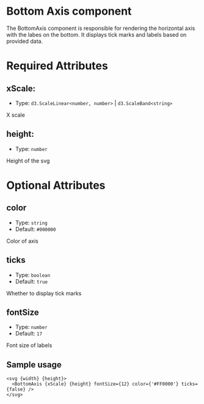 # Bottom Axis component

The BottomAxis component is responsible for rendering the horizontal axis with the labes on the bottom.
It displays tick marks and labels based on provided data.

# Required Attributes

## xScale:

- Type: `d3.ScaleLinear<number, number>` | `d3.ScaleBand<string>`

X scale

## height:

- Type: `number`

Height of the svg

# Optional Attributes

## color

- Type: `string`
- Default: `#000000`

Color of axis

## ticks

- Type: `boolean`
- Default: `true`

Whether to display tick marks

## fontSize

- Type: `number`
- Default: `17`

Font size of labels

## Sample usage

```svelte
<svg {width} {height}>
  <BottomAxis {xScale} {height} fontSize={12} color={'#FF0000'} ticks={false} />
</svg>
```

